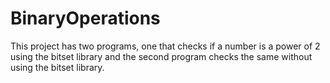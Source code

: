 # BinaryOperations
This project has two programs, one that checks if a number is a power of 2 using the bitset library and the second program checks the same without using the bitset library.
